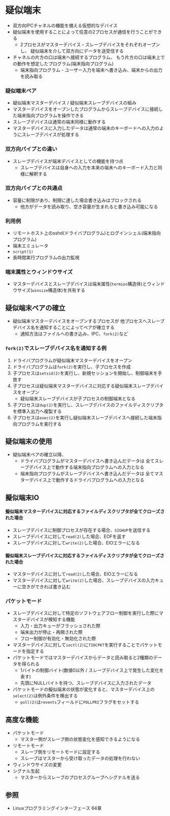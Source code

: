 # 疑似端末
- 双方向IPCチャネルの機能を備える仮想的なデバイス
- 疑似端末を使用することによって任意の2プロセスが通信を行うことができる
  - 2プロセスがマスターデバイス・スレーブデバイスをそれぞれオープンし、
    疑似端末を介して双方向にデータを送受信する
- チャネルの片方の口は端末へ接続するプログラム、
  もう片方の口は端末上での動作を想定したプログラム(端末指向プログラム)
  - 端末指向プログラム - ユーザー入力を端末へ書き込み、端末からの出力を読み取る

### 疑似端末ペア
- 疑似端末マスターデバイス / 疑似端末スレーブデバイスの組み
- マスターデバイスをオープンしたプログラムからスレーブデバイスに接続した端末指向プログラムを操作できる
- スレーブデバイスは通常の端末同様に動作する
- マスターデバイスに入力したデータは通常の端末のキーボードへの入力のようにスレーブデバイスが処理する

### 双方向パイプとの違い
- スレーブデバイスが端末デバイスとしての機能を持つ点
  - スレーブデバイスは自身への入力を本来の端末へのキーボード入力と同様に解釈する

### 双方向パイプとの共通点
- 容量に制限があり、制限に達した場合書き込みはブロックされる
  - 他方がデータを読み取り、空き容量が生まれると書き込み可能になる

### 利用例
- リモートホスト上のsshd(ドライバプログラム)とログインシェル(端末指向プログラム)
- 端末エミュレータ
- `script(1)`
- 長時間実行プログラムの出力監視

### 端末属性とウィンドウサイズ
- マスターデバイスとスレーブデバイスは端末属性(`termios`構造体)とウィンドウサイズ(`winsize`構造体)を共有する

## 疑似端末ペアの確立
- 疑似端末マスターデバイスをオープンするプロセスが
  他プロセスへスレーブデバイス名を通知することによってペアが確立する
  - 通知方法はファイルへの書き込み、IPC、`fork(2)`など

### `fork(2)`でスレーブデバイス名を通知する例
1. ドライバプログラムが疑似端末マスターデバイスをオープン
2. ドライバプログラムは`fork(2)`を実行し、子プロセスを作成
3. 子プロセスは`setsid(2)`を実行し、新規セッションを開始し、制御端末を手放す
4. 子プロセスは疑似端末マスターデバイスに対応する疑似端末スレーブデバイスをオープン
    - 疑似端末スレーブデバイスが子プロセスの制御端末となる
5. 子プロセスは`dup(2)`を実行し、スレーブデバイスのファイルディスクリプタを標準入出力へ複製する
6. 子プロセスは`exec(2)`を実行し疑似端末スレーブデバイスへ接続した端末指向プログラムを実行する

## 疑似端末の使用
- 疑似端末ペアの確立以降、
  - ドライバプログラムがマスターデバイスへ書き込んだデータは
    全てスレーブデバイス上で動作する端末指向プログラムへの入力となる
  - 端末指向プログラムがスレーブデバイスへ書き込んだデータは
    全てマスターデバイス上で動作するドライバプログラムへの入力となる

## 擬似端末IO
#### 擬似端末マスターデバイスに対応するファイルディスクリプタが全てクローズされた場合
- スレーブデバイスに制御プロセスが存在する場合、`SIGHUP`を送信する
- スレーブデバイスに対して`read(2)`した場合、EOFを返す
- スレーブデバイスに対して`write(2)`した場合、EIOエラーになる

#### 擬似端末スレーブデバイスに対応するファイルディスクリプタが全てクローズされた場合
- マスターデバイスに対して`read(2)`した場合、EIOエラーになる
- マスターデバイスに対して`write(2)`した場合、スレーブデバイスの入力キューに空きができれば書き込む

### パケットモード
- スレーブデバイスに対して特定のソフトウェアフロー制御を実行した際にマスターデバイスが検知する機能
  - 入力・出力キューがフラッシュされた際
  - 端末出力が停止・再開された際
  - フロー制御が有効化・無効化された際
- マスターデバイスに対して`ioctl(2)`に`TIOCPKT`を実行することでパケットモードを指定する
- パケットモードではマスターデバイスからデータと読み取ると2種類のデータを得られる
  - 1バイトの制御バイト(数値0以外 / スレーブデバイス上で発生した変化を表す)
  - 先頭にNULLバイトを持つ、スレーブデバイスに入力されたデータ
- パケットモードの擬似端末の状態が変化すると、マスターデバイス上の`select(2)`は例外条件を検出する
  - `poll(2)`は`revents`フィールドに`POLLPRI`フラグをセットする

## 高度な機能
- パケットモード
  - マスター側がスレーブ側の状態変化を感知できるようになる
- リモートモード
  - スレーブ側をリモートモードに設定する
  - スレーブはマスターから受け取ったデータの処理を行わない
- ウィンドウサイズの変更
- シグナル生起
  - マスターからスレーブのプロセスグループへシグナルを送る

## 参照
- Linuxプログラミングインターフェース 64章

